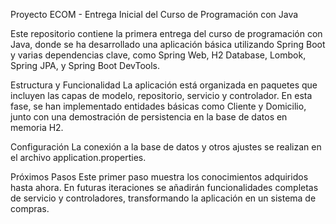 Proyecto ECOM - Entrega Inicial del Curso de Programación con Java

Este repositorio contiene la primera entrega del curso de programación con Java, donde se ha desarrollado una aplicación básica utilizando Spring Boot y varias dependencias clave, como Spring Web, H2 Database, Lombok, Spring JPA, y Spring Boot DevTools.

Estructura y Funcionalidad
La aplicación está organizada en paquetes que incluyen las capas de modelo, repositorio, servicio y controlador. En esta fase, se han implementado entidades básicas como Cliente y Domicilio, junto con una demostración de persistencia en la base de datos en memoria H2.

Configuración
La conexión a la base de datos y otros ajustes se realizan en el archivo application.properties.

Próximos Pasos
Este primer paso muestra los conocimientos adquiridos hasta ahora. En futuras iteraciones se añadirán funcionalidades completas de servicio y controladores, transformando la aplicación en un sistema de compras.
